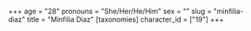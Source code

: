 +++
age = "28"
pronouns = "She/Her/He/Him"
sex = ""
slug = "minfilia-diaz"
title = "Minfilia Diaz"
[taxonomies]
character_id = ["19"]
+++


